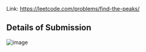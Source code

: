 Link: https://leetcode.com/problems/find-the-peaks/
## Details of Submission
![image](https://github.com/mgalang229/LeetCode-Find-the-Peaks/assets/51401355/99197adc-fb90-4acc-bece-e278006a6554)
